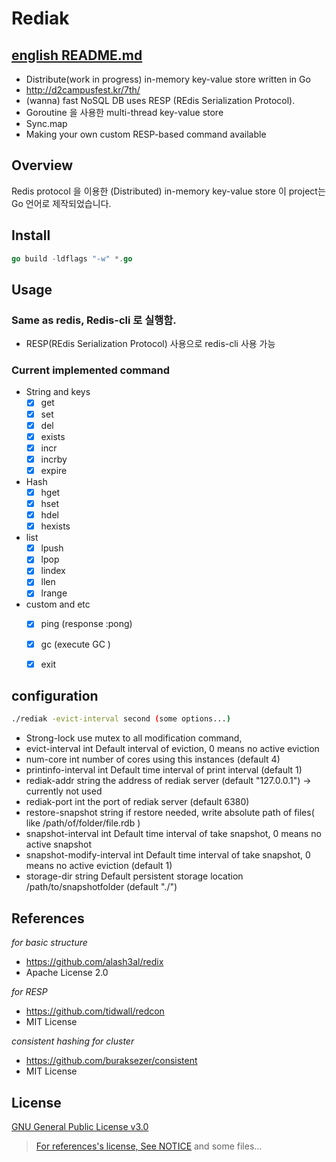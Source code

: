 # Rediak 
## [english README.md](https://github.com/taekyun-lee/Rediak/blob/master/README_en.md)
- Distribute(work in progress) in-memory key-value store written in Go
- http://d2campusfest.kr/7th/
- (wanna) fast NoSQL DB uses RESP (REdis Serialization Protocol).
- Goroutine 을 사용한 multi-thread key-value store
- Sync.map 
- Making your own custom RESP-based command available

## Overview

Redis protocol 을 이용한 (Distributed) in-memory key-value store 
이 project는 Go 언어로 제작되었습니다.


## Install
```go
go build -ldflags "-w" *.go
```

## Usage
### Same as redis, Redis-cli 로 실행함.
- RESP(REdis Serialization Protocol) 사용으로 redis-cli 사용 가능

### Current implemented command

- String and keys
    - [x] get 
    - [x] set 
    - [x] del 
    - [x] exists 
    - [x] incr 
    - [x] incrby
    - [x] expire

- Hash
    - [x] hget
    - [x] hset
    - [x] hdel
    - [x] hexists
    
- list
    - [x] lpush
    - [x] lpop
    - [x] lindex
    - [x] llen
    - [x] lrange
    
- custom and etc
    - [x] ping (response :pong)
    - [x] gc (execute GC )
    - [x] exit
    


## configuration

```bash
./rediak -evict-interval second (some options...)
```

 - Strong-lock
        use mutex to all modification command,  
  - evict-interval int
        Default interval of eviction, 0 means no active eviction
  - num-core int
        number of cores using this instances (default 4)
  - printinfo-interval int
        Default time interval of print interval (default 1)
  - rediak-addr string
        the address of rediak server (default "127.0.0.1") -> currently not used
  - rediak-port int
        the port of rediak server (default 6380)
  - restore-snapshot string
        if restore needed, write absolute path of files( like /path/of/folder/file.rdb ) 
  - snapshot-interval int
        Default time interval of take snapshot, 0 means no active snapshot
  - snapshot-modify-interval int
        Default time interval of take snapshot, 0 means no active eviction (default 1)
  - storage-dir string
        Default persistent storage location /path/to/snapshotfolder (default "./")


## References 

*for basic structure*
- https://github.com/alash3al/redix 
- Apache License 2.0

*for RESP*
- https://github.com/tidwall/redcon
- MIT License

*consistent hashing for cluster*
- https://github.com/buraksezer/consistent
- MIT License


## License
[GNU General Public License v3.0](https://github.com/taekyun-lee/Rediak/blob/master/LICENSE)
> [For references's license, See NOTICE](https://github.com/taekyun-lee/Rediak/blob/master/NOTICE)
> and some files...